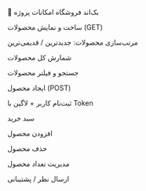 🛒 بک‌اند فروشگاه
امکانات پروژه

ساخت و نمایش محصولات (GET)

مرتب‌سازی محصولات: جدیدترین / قدیمی‌ترین

شمارش کل محصولات

جستجو و فیلتر محصولات

ایجاد محصول (POST)

ثبت‌نام کاربر + لاگین با Token

سبد خرید

افزودن محصول

حذف محصول

مدیریت تعداد محصول

ارسال نظر / پشتیبانی

